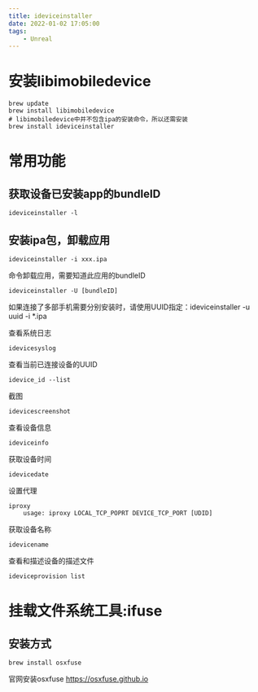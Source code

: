 ```yaml
---
title: ideviceinstaller
date: 2022-01-02 17:05:00
tags:
    - Unreal
---
```

# 安装libimobiledevice
```
brew update
brew install libimobiledevice
# libimobiledevice中并不包含ipa的安装命令，所以还需安装
brew install ideviceinstaller
```
# 常用功能
## 获取设备已安装app的bundleID
```
ideviceinstaller -l
```
## 安装ipa包，卸载应用
```
ideviceinstaller -i xxx.ipa
```
命令卸载应用，需要知道此应用的bundleID
```
ideviceinstaller -U [bundleID]
```

如果连接了多部手机需要分别安装时，请使用UUID指定：ideviceinstaller -u uuid -i *.ipa

查看系统日志
```
idevicesyslog
```
查看当前已连接设备的UUID
```
idevice_id --list
```

截图
```
idevicescreenshot
```
查看设备信息
```
ideviceinfo
```
获取设备时间
```
idevicedate
```
设置代理
```
iproxy
    usage: iproxy LOCAL_TCP_POPRT DEVICE_TCP_PORT [UDID]
```
获取设备名称
```
idevicename
```
查看和描述设备的描述文件
```
ideviceprovision list
```
# 挂载文件系统工具:ifuse
## 安装方式
```
brew install osxfuse
```
官网安装osxfuse
https://osxfuse.github.io